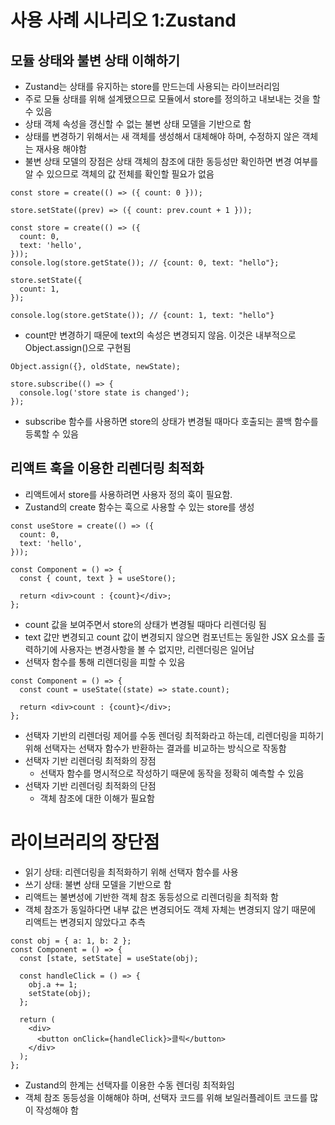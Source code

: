 # 사용 사례 시나리오 1:Zustand

## 모듈 상태와 불변 상태 이해하기

- Zustand는 상태를 유지하는 store를 만드는데 사용되는 라이브러리임
- 주로 모듈 상태를 위해 설계됐으므로 모듈에서 store를 정의하고 내보내는 것을 할 수 있음
- 상태 객체 속성을 갱신할 수 없는 불변 상태 모델을 기반으로 함
- 상태를 변경하기 위해서는 새 객체를 생성해서 대체해야 하며, 수정하지 않은 객체는 재사용 해야함
- 불변 상태 모델의 장점은 상태 객체의 참조에 대한 동등성만 확인하면 변경 여부를 알 수 있으므로 객체의 값 전체를 확인할 필요가 없음

```tsx
const store = create(() => ({ count: 0 }));

store.setState((prev) => ({ count: prev.count + 1 }));

const store = create(() => ({
  count: 0,
  text: 'hello',
}));
console.log(store.getState()); // {count: 0, text: "hello"};

store.setState({
  count: 1,
});

console.log(store.getState()); // {count: 1, text: "hello"}
```

- count만 변경하기 때문에 text의 속성은 변경되지 않음. 이것은 내부적으로 Object.assign()으로 구현됨

```tsx
Object.assign({}, oldState, newState);

store.subscribe(() => {
  console.log('store state is changed');
});
```

- subscribe 함수를 사용하면 store의 상태가 변경될 때마다 호출되는 콜백 함수를 등록할 수 있음

## 리액트 훅을 이용한 리렌더링 최적화

- 리액트에서 store를 사용하려면 사용자 정의 훅이 필요함.
- Zustand의 create 함수는 훅으로 사용할 수 있는 store를 생성

```tsx
const useStore = create(() => ({
  count: 0,
  text: 'hello',
}));

const Component = () => {
  const { count, text } = useStore();

  return <div>count : {count}</div>;
};
```

- count 값을 보여주면서 store의 상태가 변경될 때마다 리렌더링 됨
- text 값만 변경되고 count 값이 변경되지 않으면 컴포넌트는 동일한 JSX 요소를 출력하기에 사용자는 변경사항을 볼 수 없지만, 리렌더링은 일어남
- 선택자 함수를 통해 리렌더링을 피할 수 있음

```tsx
const Component = () => {
  const count = useState((state) => state.count);

  return <div>count : {count}</div>;
};
```

- 선택자 기반의 리렌더링 제어를 수동 렌더링 최적화라고 하는데, 리렌더링을 피하기 위해 선택자는 선택자 함수가 반환하는 결과를 비교하는 방식으로 작동함
- 선택자 기반 리렌더링 최적화의 장점
  - 선택자 함수를 명시적으로 작성하기 때문에 동작을 정확히 예측할 수 있음
- 선택자 기반 리렌더링 최적화의 단점
  - 객체 참조에 대한 이해가 필요함

# 라이브러리의 장단점

- 읽기 상태: 리렌더링을 최적화하기 위해 선택자 함수를 사용
- 쓰기 상태: 불변 상태 모델을 기반으로 함
- 리액트는 불변성에 기반한 객체 참조 동등성으로 리렌더링을 최적화 함
- 객체 참조가 동일하다면 내부 값은 변경되어도 객체 자체는 변경되지 않기 때문에 리액트는 변경되지 않았다고 추측

```tsx
const obj = { a: 1, b: 2 };
const Component = () => {
  const [state, setState] = useState(obj);

  const handleClick = () => {
    obj.a += 1;
    setState(obj);
  };

  return (
    <div>
      <button onClick={handleClick}>클릭</button>
    </div>
  );
};
```

- Zustand의 한계는 선택자를 이용한 수동 렌더링 최적화임
- 객체 참조 동등성을 이해해야 하며, 선택자 코드를 위해 보일러플레이트 코드를 많이 작성해야 함
